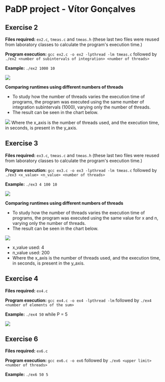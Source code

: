 # PaDP project - Vítor Gonçalves

## Exercise 2
**Files required:** ```ex2.c```, ```tmeas.c``` and ```tmeas.h``` (these last two files were reused from laboratory classes to calculate the program's execution time.)

**Program execution:** ```gcc ex2.c -o ex2 -lpthread -lm tmeas.c``` followed by ```./ex2 <number of subintervals of integration> <number of threads>```

**Example:** ```./ex2 1000 10```

![](https://i.imgur.com/zq2w16Q.png)

**Comparing runtimes using different numbers of threads**
* To study how the number of threads varies the execution time of programs, the program was executed using the same number of integration subintervals (1000), varying only the number of threads.
* The result can be seen in the chart below. 

![](https://i.imgur.com/GqSMfXv.png)
Where the x_axis is the number of threads used, and the execution time, in seconds, is present in the y_axis.

## Exercise 3
**Files required:** ```ex3.c```, ```tmeas.c``` and ```tmeas.h``` (these last two files were reused from laboratory classes to calculate the program's execution time.)

**Program execution:** ```gcc ex3.c -o ex3 -lpthread -lm tmeas.c``` followed by ```./ex3 <x_value> <n_value> <number of threads>```

**Example:** ```./ex3 4 100 10```

![](https://i.imgur.com/uWBoHob.png)


**Comparing runtimes using different numbers of threads**
* To study how the number of threads varies the execution time of programs, the program was executed using the same value for x and n, varying only the number of threads.
* The result can be seen in the chart below. 

![](https://i.imgur.com/JQZgFF8.png)

* x_value used: 4
* n_value used: 200
* Where the x_axis is the number of threads used, and the execution time, in seconds, is present in the y_axis.

## Exercise 4
**Files required:** ```ex4.c```

**Program execution:** ```gcc ex4.c -o ex4 -lpthread -lm``` followed by ```./ex4 <number of elements of the sum>```

**Example:** ```./ex4 50``` while P = 5

![](https://i.imgur.com/kz9QEDX.png)

## Exercise 6
**Files required:** ```ex6.c```

**Program execution:** ```gcc ex6.c -o ex6``` followed by ```./ex6 <upper limit> <number of threads>```

**Example:** ```./ex6 50 5``` 

